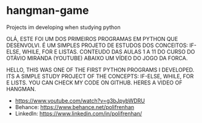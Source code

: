 # hangman-game
Projects im developing when studying python

OLÁ, ESTE FOI UM DOS PRIMEIROS PROGRAMAS EM PYTHON QUE DESENVOLVI.
É UM SIMPLES PROJETO DE ESTUDOS DOS CONCEITOS: IF-ELSE, WHILE, FOR E LISTAS.
CONTEUDO DAS AULAS 1 A 11 DO CURSO DO OTÁVIO MIRANDA (YOUTUBE)
ABAIXO UM VÍDEO DO JOGO DA FORCA.


HELLO, THIS WAS ONE OF THE FIRST PYTHON PROGRAMS I DEVELOPED.
ITS A SIMPLE STUDY PROJECT OF THE CONCEPTS: IF-ELSE, WHILE, FOR E LISTS.
YOU CAN CHECK MY CODE ON GITHUB.
HERES A VIDEO OF HANGMAN.

- https://www.youtube.com/watch?v=g3bJpybWDRU
- Behance: https://www.behance.net/polifrenhan
- LinkedIn: https://www.linkedin.com/in/polifrenhan/
